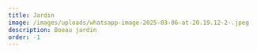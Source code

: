 ```yaml
---
title: Jardin
image: /images/uploads/whatsapp-image-2025-03-06-at-20.19.12-2-.jpeg
description: Boeau jardin
order: -1
---
```

